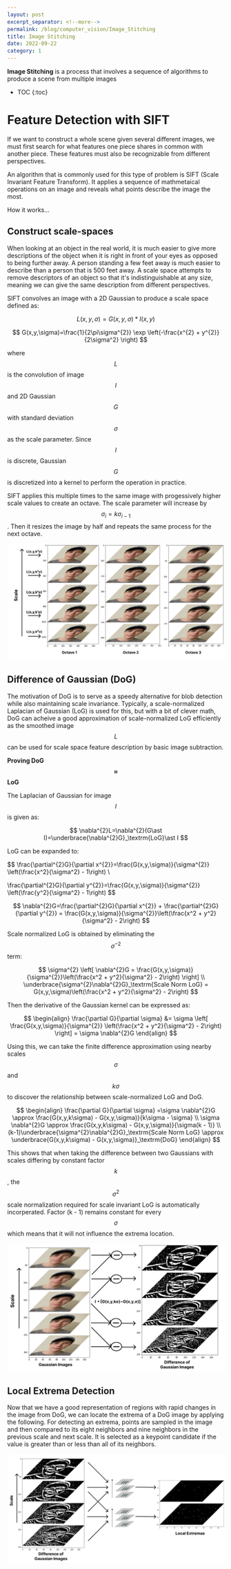 ```yaml
---
layout: post
excerpt_separator: <!--more-->
permalink: /blog/computer_vision/Image_Stitching
title: Image Stitching
date: 2022-09-22
category: 1
---
```


**Image Stitching** is a process that involves a sequence of algorithms to produce a scene from multiple images<!--more-->

* TOC
{:toc}

# **Feature Detection with SIFT**
If we want to construct a whole scene given several different images, we must first search for what features one piece shares in common with another piece. These features must also be recognizable from different perspectives. 

An algorithm that is commonly used for this type of problem is SIFT (Scale Invariant Feature Transform). It applies a sequence of mathmetaical operations on an image and reveals what points describe the image the most.

How it works...

## Construct scale-spaces

When looking at an object in the real world, it is much easier to give more descriptions of the object when it is right in front of your eyes as opposed to being further away. A person standing a few feet away is much easier to describe than a person that is 500 feet away. A scale space attempts to remove descriptors of an object so that it's indistinguishable at any size, meaning we can give the same description from different perspectives.

SIFT convolves an image with a 2D Gaussian to produce a scale space defined as: 

$$
L(x,y,\sigma)=G(x,y,\sigma)\ast I(x,y)
$$

$$
G(x,y,\sigma)=\frac{1}{2\pi\sigma^{2}} \exp \left(-\frac{x^{2} + y^{2}}{2\sigma^2} \right)
$$

where $$L$$ is the convolution of image $$I$$ and 2D Gaussian $$G$$ with standard deviation $$\sigma$$ as the scale parameter. Since $$I$$ is discrete, Gaussian $$G$$ is discretized into a kernel to perform the operation in practice.

SIFT applies this multiple times to the same image with progessively higher scale values to create an octave. The scale parameter will increase by $$\sigma_{i}=k\sigma_{i-1}$$. Then it resizes the image by half and repeats the same process for the next octave.  


![octaves.png](/content/cv/octaves.png)

## Difference of Gaussian (DoG)

The motivation of DoG is to serve as a speedy alternative for blob detection while also maintaining scale invariance. Typically, a scale-normalized Laplacian of Gaussian (LoG) is used for this, but with a bit of clever math, DoG can acheive a good approximation of scale-normalized LoG efficiently as the smoothed image $$L$$ can be used for scale space feature description by basic image subtraction.

**Proving DoG $$\approx$$ LoG**

The Laplacian of Gaussian for image $$ I $$ is given as:

$$
\nabla^{2}L=\nabla^{2}(G\ast I)=\underbrace{\nabla^{2}G}_\textrm{LoG}\ast I
$$

LoG can be expanded to:

$$
\frac{\partial^{2}G}{\partial x^{2}}=\frac{G(x,y,\sigma)}{\sigma^{2}} \left(\frac{x^2}{\sigma^2} - 1\right) \\

\frac{\partial^{2}G}{\partial y^{2}}=\frac{G(x,y,\sigma)}{\sigma^{2}} \left(\frac{y^2}{\sigma^2} - 1\right)
$$

$$
\nabla^{2}G=\frac{\partial^{2}G}{\partial x^{2}} + \frac{\partial^{2}G}{\partial y^{2}} =
\frac{G(x,y,\sigma)}{\sigma^{2}}\left(\frac{x^2 + y^2}{\sigma^2} - 2\right)
$$

Scale normalized LoG is obtained by eliminating the $$\sigma^{-2}$$ term:

$$
\sigma^{2} \left[ \nabla^{2}G = \frac{G(x,y,\sigma)}{\sigma^{2}}\left(\frac{x^2 + y^2}{\sigma^2} - 2\right) \right] \\
\underbrace{\sigma^{2}\nabla^{2}G}_\textrm{Scale Norm LoG} = G(x,y,\sigma)\left(\frac{x^2 + y^2}{\sigma^2} - 2\right)
$$

Then the derivative of the Gaussian kernel can be expressed as:

$$
\begin{align}
\frac{\partial G}{\partial \sigma} &= \sigma \left[ \frac{G(x,y,\sigma)}{\sigma^{2}} \left(\frac{x^2 + y^2}{\sigma^2} - 2\right) \right] = \sigma \nabla^{2}G 
\end{align}
$$

Using this, we can take the finite difference approximation using nearby scales $$\sigma$$ and $$k\sigma$$ to discover the relationship between scale-normalized LoG and DoG. 

$$
\begin{align}
\frac{\partial G}{\partial \sigma} =\sigma \nabla^{2}G \approx \frac{G(x,y,k\sigma) - G(x,y,\sigma)}{k\sigma - \sigma} \\
\sigma \nabla^{2}G \approx \frac{G(x,y,k\sigma) - G(x,y,\sigma)}{\sigma(k - 1)} \\
(k-1)\underbrace{\sigma^{2}\nabla^{2}G}_\textrm{Scale Norm LoG} \approx \underbrace{G(x,y,k\sigma) - G(x,y,\sigma)}_\textrm{DoG}
\end{align}
$$

This shows that when taking the difference between two Gaussians with scales differing by constant factor $$k$$, the $$\sigma^{2}$$ scale normalization required for scale invariant LoG is automatically incorperated. Factor (k - 1) remains constant for every $$\sigma$$ which means that it will not influence the extrema location.

![DoG.png](/content/cv/DoG.png)

## Local Extrema Detection

Now that we have a good representation of regions with rapid changes in the image from DoG, we can locate the extrema of a DoG image by applying the following. For detecting an extrema, points are sampled in the image and then compared to its eight neighbors and nine neighbors in the previous scale and next scale. It is selected as a keypoint candidate if the value is greater than or less than all of its neighbors.


![extremas.png](/content/cv/extremas.png)